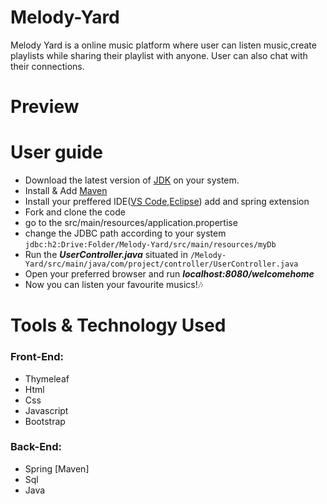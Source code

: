# Melody-Yard
Melody Yard is a online music platform where user can listen music,create playlists while sharing their playlist with anyone.
User can also chat with their connections.

# Preview


# User guide
- Download  the latest version of [JDK](https://www.oracle.com/java/technologies/downloads/) on your system.
- Install & Add [Maven](https://docs.spring.io/spring-boot/docs/current/reference/html/getting-started.html)
- Install your preffered IDE([VS Code](https://code.visualstudio.com/download),[Eclipse](https://www.eclipse.org/downloads/)) add and spring extension
- Fork and clone the code
- go to the src/main/resources/application.propertise
- change the JDBC path according to your system
  ``` jdbc:h2:Drive:Folder/Melody-Yard/src/main/resources/myDb ```
- Run the **_UserController.java_**  situated in ```/Melody-Yard/src/main/java/com/project/controller/UserController.java```
- Open your preferred browser and run **_localhost:8080/welcomehome_**
- Now you can listen your favourite musics!🎶

# Tools & Technology Used
### Front-End:
- Thymeleaf
- Html
- Css
- Javascript
- Bootstrap

### Back-End:
- Spring [Maven]
- Sql
- Java
